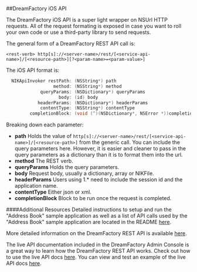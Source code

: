 ##DreamFactory iOS API

The DreamFactory iOS API is a super light wrapper on NSUrl HTTP requests. All of the request formating is exposed in case you want to roll your own code or use a third-party library to send requests.

The general form of a DreamFactory REST API call is: 

`<rest-verb> http[s]://<server-name>/rest/[<service-api-name>]/[<resource-path>][?<param-name>=<param-value>]`

The iOS API format is: 

```Objective-C
  NIKApiInvoker restPath: (NSString*) path
                  method: (NSString*) method
             queryParams: (NSDictionary*) queryParams
                    body: (id) body
            headerParams: (NSDictionary*) headerParams
             contentType: (NSString*) contentType
         completionBlock: (void (^)(NSDictionary*, NSError *))completionBlock;
```

Breaking down each parameter:
  - **path** Holds the value of `http[s]://<server-name>/rest/[<service-api-name>]/[<resource-path>]` from the generic call. You can include the query parameters here. However, it is easier and cleaner to pass in the query parameters as a dictionary than it is to format them into the url. 
  - **method** The REST verb.
  - **queryParams** Holds the query parameters.
  - **body** Request body, usually  a dictionary, array or NIKFile.
  - **headerParams** Users using 1.* need to include the session id and the application name.
  - **contentType** Either json or xml.
  - **completionBlock** Block to be run once the request is completed. 

####Additional Resources
Detailed instructions to setup and run the "Address Book" sample application as well as a list of API calls used by the "Address Book" sample application are located in the README [here](../SampleApp#example-api-calls-).

More detailed information on the DreamFactory REST API is available [here](https://github.com/dreamfactorysoftware/dsp-core/wiki/REST-API). 

The live API documentation included in the DreamFactory Admin Console is a great way to learn how the DreamFactory REST API works.
Check out how to use the live API docs [here](https://github.com/dreamfactorysoftware/dsp-core/wiki/API-Docs). You can view and test an example of the live API docs [here](https://dsp-sandman1.cloud.dreamfactory.com/swagger/).
